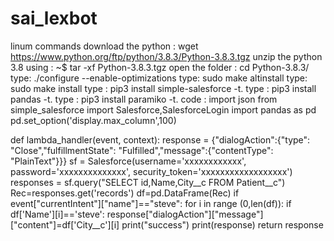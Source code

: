 # sai_lexbot
linum commands
download the python :  wget https://www.python.org/ftp/python/3.8.3/Python-3.8.3.tgz
unzip the python 3.8 using : ~$ tar -xf Python-3.8.3.tgz
open the folder : cd Python-3.8.3/
type: ./configure --enable-optimizations
type: sudo make altinstall
type: sudo make install
type : pip3 install simple-salesforce -t.
type : pip3 install pandas -t.
type : pip3 install paramiko -t.
code :
import json
from simple_salesforce import Salesforce,SalesforceLogin
import pandas as pd
pd.set_option('display.max_column',100)


def lambda_handler(event, context):
    response = {"dialogAction":{"type": "Close","fulfillmentState": "Fulfilled","message":{"contentType": "PlainText"}}}
    sf = Salesforce(username='xxxxxxxxxxxx', password='xxxxxxxxxxxxxx', security_token='xxxxxxxxxxxxxxxxxx')
    responses = sf.query("SELECT id,Name,City__c FROM Patient__c")
    Rec=responses.get('records')
    df=pd.DataFrame(Rec)
    if event["currentIntent"]["name"]=="steve":
        for i in range (0,len(df)):
            if df['Name'][i]=='steve':
                response["dialogAction"]["message"]["content"]=df['City__c'][i]
                print("success")
    print(response)
    return response

